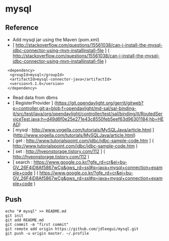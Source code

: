 # mysql
## Reference
- Add mysql jar using the Maven (pom.xml)
- [ http://stackoverflow.com/questions/15561038/can-i-install-the-mysql-jdbc-connector-using-mvn-installinstall-file ] ( http://stackoverflow.com/questions/15561038/can-i-install-the-mysql-jdbc-connector-using-mvn-installinstall-file )
```
 <dependency>
  <groupId>mysql</groupId>
  <artifactId>mysql-connector-java</artifactId>
  <version>5.1.6</version>
 </dependency>
```
- Read data from dbms
- [ RegisterProvider ] (https://git.opendaylight.org/gerrit/gitweb?p=controller.git;a=blob;f=opendaylight/md-sal/sal-binding-it/src/test/java/org/opendaylight/controller/test/sal/binding/it/RoutedServiceTest.java;h=d49d6f0e25e271e43c8550feb5eef63d96301184;hb=HEAD)
- [ mysql : http://www.vogella.com/tutorials/MySQLJava/article.html ] (http://www.vogella.com/tutorials/MySQLJava/article.html)
- [ get : http://www.tutorialspoint.com/jdbc/jdbc-sample-code.htm ] ( http://www.tutorialspoint.com/jdbc/jdbc-sample-code.htm ) 
- [ set : http://hyeonstorage.tistory.com/112 ] ( http://hyeonstorage.tistory.com/112 )
- [ search : https://www.google.co.kr/?gfe_rd=cr&ei=bu-GV_26F4jD8Af5867wCg&gws_rd=ssl#q=java+mysql+connection+example+code ] ( https://www.google.co.kr/?gfe_rd=cr&ei=bu-GV_26F4jD8Af5867wCg&gws_rd=ssl#q=java+mysql+connection+example+code )

## Push

```
echo "# mysql" >> README.md
git init
git add README.md
git commit -m "first commit"
git remote add origin https://github.com/jdleegui/mysql.git
git push -u origin master. ~/.profile 
```

